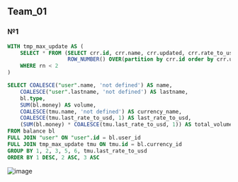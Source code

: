 ## Team_01
### №1
```sql
WITH tmp_max_update AS (
	SELECT * FROM (SELECT crr.id, crr.name, crr.updated, crr.rate_to_usd AS last_rate_to_usd,
				   ROW_NUMBER() OVER(partition by crr.id order by crr.updated DESC) AS rn FROM currency crr) crrcy
	WHERE rn < 2
)

SELECT COALESCE("user".name, 'not defined') AS name,
	COALESCE("user".lastname, 'not defined') AS lastname,
	bl.type,
	SUM(bl.money) AS volume,
	COALESCE(tmu.name, 'not defined') AS currency_name,
	COALESCE(tmu.last_rate_to_usd, 1) AS last_rate_to_usd,
	(SUM(bl.money) * COALESCE(tmu.last_rate_to_usd, 1)) AS total_volume_in_usd
FROM balance bl
FULL JOIN "user" ON "user".id = bl.user_id
FULL JOIN tmp_max_update tmu ON tmu.id = bl.currency_id
GROUP BY 1, 2, 3, 5, 6, tmu.last_rate_to_usd
ORDER BY 1 DESC, 2 ASC, 3 ASC
```
![image](https://github.com/IAmIngibitor/DB-practice-in-college/assets/109351663/4e377485-98a1-4e26-897f-f4e8215a6e6d)  

